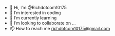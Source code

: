 - 👋 Hi, I’m @Richdotcom10175
- 👀 I’m interested in coding
- 🌱 I’m currently learning 
- 💞️ I’m looking to collaborate on ...
- 📫 How to reach me richdotcom10175@gmail.com

<!---
Richdotcom10175/Richdotcom10175 is a ✨ special ✨ repository because its `README.md` (this file) appears on your GitHub profile.
You can click the Preview link to take a look at your changes.
--->
